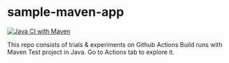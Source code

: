 # sample-maven-app

[![Java CI with Maven](https://github.com/suparna-khamaru/sample-maven-app/actions/workflows/maven.yml/badge.svg?branch=master)](https://github.com/suparna-khamaru/sample-maven-app/actions/workflows/maven.yml)

This repo consists of trials & experiments on Github Actions Build runs with Maven Test project in Java. Go to Actions tab to explore it. 
